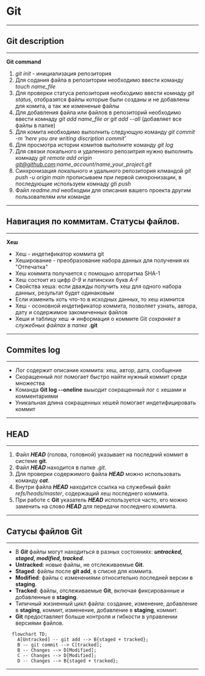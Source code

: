 # Git
---
## Git description 
---
**Git command**
1. *git init* - инициализация репозитория 
2. Для содания файла в репозитории необходимо ввести команду *touch name_file*
3. Для проверки статуса репозитория необходимо ввести комнаду *git status*, отобразятся файлы которые были созданы и не добавлены для комита, а так же измененые файлы
4. Для добавления файла или файлов в репозиторий необходимо ввести комнаду *git add name_file or git add --all* (добавляет все файлы в папке)
5. Для комита необходимо выполнить следующую команду *git commit -m 'here you are writing discription commit'*
6. Для просмотра истории комитов выполните команду *git log* 
7. Для связки локального и удаленного репозитрия нужно выполнить комнаду *git remote add origin git@github.com:name_account/name_your_project.git*
8. Синхронизация локального и удального репозитория клмандой *git push -u origin main*  прописываем при первой синхронизации, в последующие используем  комнаду *gti push*
9. Файл _readme.md_ необходми для описания вашего проекта другим пользователям или команде
---
## Навигация по коммитам. Статусы файлов.
---
**Хеш**
- Хеш - индетификатор коммита git
- Хеширование -  преобразование набора данных для получения их "Отпечатка"
- Хеш коммита получается с помощью алгоритма SHA-1
- Хеш состоит из цифр *0-9* и латинских букв *A-F*
- Свойства хеша: если дважды получить хеш для одного набора данных, результат будет одинаковым
- Если изменить хоть что-то в исходных данных, то хеш измнится
- Хеш - осоновной индетификатор коммита, позволяет узнать, автора, дату и содержимое закомиченных файлов
- Хеши и таблицу хеш **->** информация о коммите Git  *сохраняет в служебных файлах в папке* **.git** 
---
## Commites log
---
- Лог содержит описание коммита: хеш, автор, дата, сообщение
- Скоращенный лог помогает быстро найти нужный коммит среди множества
- Команда **Git log --oneline** выыодит сокращенный лог с хешами и комментариями 
- Уникальная длина сокращенных хешей помогает индетифицировать коммит
---
##  HEAD 
---
1. Файл **_HEAD_** (голова, головной) указывает на последний коммит в системе **git**.
2. Файл **_HEAD_** находится в папке *_.git_*.
3. Для проверки содержимого файла **_HEAD_** можно использовать команду **_cat_**.
4. Внутри файла **_HEAD_** находится ссылка на служебный файл *_refs/heads/master_*, содержащий хеш последнего коммита.
5. При работе с **Git** указатель **_HEAD_** используется часто, его можно заменить на слово **_HEAD_** для передачи последнего коммита.
---
##  Сатусы файлов Git 
---
- В **_Git_** файлы могут находиться в разных состояниях: **_untracked, staged, modified, tracked_**.
- **Untracked**: новые файлы, не отслеживаемые **Git**.
- **Staged**: файлы после **git add**, в списке для коммита.
- **Modified**: файлы с изменениями относительно последней версии в **staging**.
- **Tracked**: файлы, отслеживаемые **Git**, включая фиксированные и добавленные в **staging**.
- Типичный жизненный цикл файла: создание, изменение, добавление в **staging**, коммит, изменение, добавление в **staging**, коммит.
- **Git** предоставляет больше контроля и гибкости в управлении версиями файлов.


```mermaid
  flowchart TD;
    A[Untracked] -- git add --> B{staged + tracked};
    B -- git commit --> C[tracked];
    B -- Changes --> D[Modified];
    C -- Changes --> D[Modified];
    D -- Changes --> B{staged + tracked};
```
---





